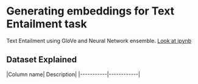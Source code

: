 # Generating embeddings for Text Entailment task
Text Entailment using GloVe and Neural Network ensemble. 
[Look at ipynb](https://nbviewer.jupyter.org/github/tanishkasingh9/Text-Entailment/blob/master/Text_Entailment_Glove.ipynb)

## Dataset Explained
<p align=center">
|Column name| Description|
|-----------|------------|
                
